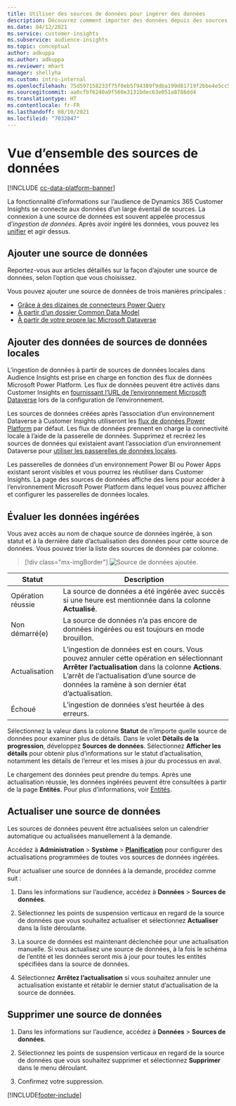 ```yaml
---
title: Utiliser des sources de données pour ingérer des données
description: Découvrez comment importer des données depuis des sources diverses.
ms.date: 04/12/2021
ms.service: customer-insights
ms.subservice: audience-insights
ms.topic: conceptual
author: adkuppa
ms.author: adkuppa
ms.reviewer: mhart
manager: shellyha
ms.custom: intro-internal
ms.openlocfilehash: 75d597158233f75f0eb5f94389f9dba199d81719f2bbe4e5cc58d2a3afc7dcf8
ms.sourcegitcommit: aa0cfbf6240a9f560e3131bdec63e051a8786dd4
ms.translationtype: HT
ms.contentlocale: fr-FR
ms.lasthandoff: 08/10/2021
ms.locfileid: "7032847"
---
```

# <a name="data-sources-overview"></a>Vue d’ensemble des sources de données

[!INCLUDE [cc-data-platform-banner](../includes/cc-data-platform-banner.md)]

La fonctionnalité d’informations sur l’audience de Dynamics 365 Customer Insights se connecte aux données d’un large éventail de sources. La connexion à une source de données est souvent appelée processus d’*ingestion de données*. Après avoir ingéré les données, vous pouvez les [unifier](data-unification.md) et agir dessus.

## <a name="add-a-data-source"></a>Ajouter une source de données

Reportez-vous aux articles détaillés sur la façon d’ajouter une source de données, selon l’option que vous choisissez.

Vous pouvez ajouter une source de données de trois manières principales :

- [Grâce à des dizaines de connecteurs Power Query](connect-power-query.md)
- [À partir d’un dossier Common Data Model](connect-common-data-model.md)
- [À partir de votre propre lac Microsoft Dataverse](connect-dataverse-managed-lake.md)

## <a name="add-data-from-on-premises-data-sources"></a>Ajouter des données de sources de données locales

L’ingestion de données à partir de sources de données locales dans Audience Insights est prise en charge en fonction des flux de données Microsoft Power Platform. Les flux de données peuvent être activés dans Customer Insights en [fournissant l’URL de l’environnement Microsoft Dataverse](get-started-paid.md) lors de la configuration de l’environnement.

Les sources de données créées après l’association d’un environnement Dataverse à Customer Insights utiliseront les [flux de données Power Platform](/power-query/dataflows/overview-dataflows-across-power-platform-dynamics-365) par défaut. Les flux de données prennent en charge la connectivité locale à l’aide de la passerelle de données. Supprimez et recréez les sources de données qui existaient avant l’association d’un environnement Dataverse pour [utiliser les passerelles de données locales](/data-integration/gateway/service-gateway-app).

Les passerelles de données d’un environnement Power BI ou Power Apps existant seront visibles et vous pourrez les réutiliser dans Customer Insights. La page des sources de données affiche des liens pour accéder à l’environnement Microsoft Power Platform dans lequel vous pouvez afficher et configurer les passerelles de données locales.

## <a name="review-ingested-data"></a>Évaluer les données ingérées

Vous avez accès au nom de chaque source de données ingérée, à son statut et à la dernière date d’actualisation des données pour cette source de données. Vous pouvez trier la liste des sources de données par colonne.

> [!div class="mx-imgBorder"]
> ![Source de données ajoutée.](media/configure-data-datasource-added.png "Source de données ajoutée")

|Statut   |Description  |
|---------|---------|
|Opération réussie   |La source de données a été ingérée avec succès si une heure est mentionnée dans la colonne **Actualisé**.
|Non démarré(e)   |La source de données n’a pas encore de données ingérées ou est toujours en mode brouillon.         |
|Actualisation    |L’ingestion de données est en cours. Vous pouvez annuler cette opération en sélectionnant **Arrêter l’actualisation** dans la colonne **Actions**. L’arrêt de l’actualisation d’une source de données la ramène à son dernier état d’actualisation.       |
|Échoué     |L’ingestion de données s’est heurtée à des erreurs.         |

Sélectionnez la valeur dans la colonne **Statut** de n’importe quelle source de données pour examiner plus de détails. Dans le volet **Détails de la progression**, développez **Sources de données**. Sélectionnez **Afficher les détails** pour obtenir plus d’informations sur le statut d’actualisation, notamment les détails de l’erreur et les mises à jour du processus en aval.

Le chargement des données peut prendre du temps. Après une actualisation réussie, les données ingérées peuvent être consultées à partir de la page **Entités**. Pour plus d’informations, voir [Entités](entities.md).

## <a name="refresh-a-data-source"></a>Actualiser une source de données

Les sources de données peuvent être actualisées selon un calendrier automatique ou actualisées manuellement à la demande. 

Accédez à **Administration** > **Système** > [**Planification**](system.md#schedule-tab) pour configurer des actualisations programmées de toutes vos sources de données ingérées.

Pour actualiser une source de données à la demande, procédez comme suit :

1. Dans les informations sur l’audience, accédez à **Données** > **Sources de données**.

2. Sélectionnez les points de suspension verticaux en regard de la source de données que vous souhaitez actualiser et sélectionnez **Actualiser** dans la liste déroulante.

3. La source de données est maintenant déclenchée pour une actualisation manuelle. Si vous actualisez une source de données, à la fois le schéma de l’entité et les données seront mis à jour pour toutes les entités spécifiées dans la source de données.

4. Sélectionnez **Arrêtez l’actualisation** si vous souhaitez annuler une actualisation existante et rétablir le dernier statut d’actualisation de la source de données.

## <a name="delete-a-data-source"></a>Supprimer une source de données

1. Dans les informations sur l’audience, accédez à **Données** > **Sources de données**.

2. Sélectionnez les points de suspension verticaux en regard de la source de données que vous souhaitez supprimer et sélectionnez **Supprimer** dans le menu déroulant.

3. Confirmez votre suppression.


[!INCLUDE[footer-include](../includes/footer-banner.md)]
